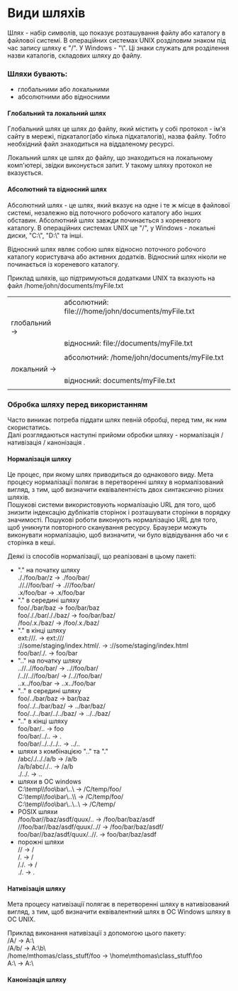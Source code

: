 # Види шляхів
Шлях - набір символів, що показує розташування файлу або каталогу в файлової системі.
В операційних системах UNIX розділовим знаком під час запису шляху є "/". У Windows - "\\".
Ці знаки служать для розділення назви каталогів, складових шляху до файлу.

### Шляхи бувають:
- глобальними або локальними
- абсолютними або відносними

#### Глобальний та локальний шлях
Глобальний шлях це шлях до файлу, який містить у собі протокол - ім'я сайту в мережі, підкаталог(або кілька підкаталогів),
назва файлу. Тобто необхідний файл знаходиться на віддаленому ресурсі.

Локальний шлях це шлях до файлу, що знаходиться на локальному комп'ютері, звідки виконується запит. У такому шляху
протокол не вказується.

#### Абсолютний та відносний шлях
Абсолютний шлях - це шлях, який вказує на одне і те ж місце в файлової системі, незалежно від поточного робочого каталогу
або інших обставин. Абсолютний шлях завжди починається з кореневого каталогу. В операційних системах UNIX це "/", у Windows -
локальні диски, "C:\\", "D:\\" та інші.

Відносний шлях являє собою шлях відносно поточного робочого каталогу користувача або активних додатків. Відносний шлях
ніколи не починається із кореневого каталогу.

Приклад шляхів, що підтримуються додатками UNIX та вказують на файл /home/john/documents/myFile.txt

|||
|:--|:--|
||абсолютний: file:///home/john/documents/myFile.txt|
|глобальний -> ||
||відносний: file://documents/myFile.txt|
|||
||абсолютний: /home/john/documents/myFile.txt|
|локальний ->||
||відносний: documents/myFile.txt|
|||

### Обробка шляху перед використанням

Часто виникає потреба піддати шлях певній обробці, перед тим, як ним скористатись.\
Далі розглядаються наступні прийоми обробки шляху - нормалізація / нативізація / канонізація .

#### Нормалізація шляху

Це процес, при якому шлях приводиться до однакового виду. Мета процесу нормалізації полягає в перетворенні шляху
в нормалізований вигляд, з тим, щоб визначити еквівалентність двох синтаксично різних шляхів.\
Пошукові системи використовують нормалізацію URL для того, щоб знизити індексацію дублікатів сторінок і розташувати
сторінки в порядку значимості. Пошукові роботи виконують нормалізацію URL для того, щоб уникнути повторного
сканування ресурсу. Браузери можуть виконувати нормалізацію, щоб визначити, чи було відвідування або чи є сторінка в кеші.

Деякі із способів нормалізації, що реалізовані в цьому пакеті:
- "." на початку шляху\
././foo/bar/z -> ./foo/bar/\
.//.//foo/bar/ -> .///foo/bar/\
.x/foo/bar -> .x/foo/bar
- "." в середині шляху\
foo/./bar/baz -> foo/bar/baz\
foo/././bar/././baz/ -> foo/bar/baz/\
/foo/.x./baz/ -> /foo/.x./baz/
- "." в кінці шляху\
ext:///. -> ext:///\
://some/staging/index.html/. -> ://some/staging/index.html\
foo/bar/./. -> foo/bar
- ".." на початку шляху\
..//..//foo/bar/ -> ..//foo/bar/\
/..//..//foo/bar/ -> /..//foo/bar/\
..x../foo/bar -> ..x../foo/bar
- ".." в середині шляху\
foo/../bar/baz -> bar/baz\
foo/../../bar/baz/ -> ../bar/baz/\
foo/../../bar/../../baz/ -> ../../baz/
- ".." в кінці шляху\
foo/bar/.. -> foo\
foo/bar/../.. -> .\
foo/bar/../../../.. -> ../..
- шляхи з комбінацією ".." та "."\
/abc/./.././a/b -> /a/b\
/a/b/abc/./.. -> /a/b\
./../. -> ..
- шляхи в ОС windows\
C:\\temp\\\\foo\\bar\\..\\ -> /C/temp/foo/\
C:\\temp\\\\foo\\bar\\..\\\\ -> /C/temp/foo/\
C:\\temp\\\\foo\\bar\\..\\..\\ -> /C/temp/
- POSIX шляхи\
/foo/bar//baz/asdf/quux/.. -> /foo/bar/baz/asdf\
//foo/bar//baz/asdf/quux/..// -> /foo/bar/baz/asdf/\
foo/bar//baz/asdf/quux/..//. -> foo/bar/baz/asdf
- порожні шляхи\
// -> /\
/. -> /\
/./. -> /\
./. -> .

#### Нативізація шляху

Мета процесу нативізації полягає в перетворенні шляху в нативізований вигляд, з тим, щоб
визначити еквівалентний шлях в ОС Windows шляху в ОС UNIX.

Приклад виконання нативізації з допомогою цього пакету:\
/A/ -> A:\\\
/A/b/ -> A:\\b\\\
/home/mthomas/class_stuff/foo -> \\home\\mthomas\\class_stuff\\foo\
A:\\ -> A:\\

#### Канонізація шляху
